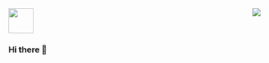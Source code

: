 <img src="https://github.com/Hitsuki9/Hitsuki9/raw/master/balloon.gif" width="50">
<img align="right" src="https://github-readme-stats.vercel.app/api?username=Hitsuki9">

### Hi there 👋

<!--
**Hitsuki9/Hitsuki9** is a ✨ _special_ ✨ repository because its `README.md` (this file) appears on your GitHub profile.

Here are some ideas to get you started:

- 🔭 I’m currently working on ...
- 🌱 I’m currently learning ...
- 👯 I’m looking to collaborate on ...
- 🤔 I’m looking for help with ...
- 💬 Ask me about ...
- 📫 How to reach me: ...
- 😄 Pronouns: ...
- ⚡ Fun fact: ...
-->
